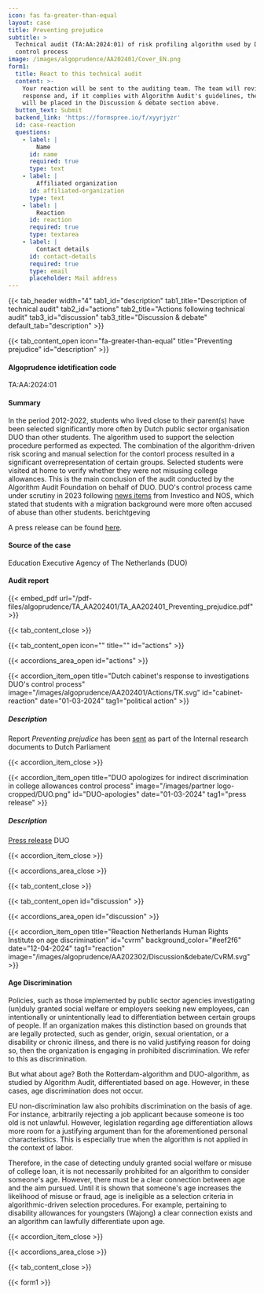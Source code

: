 ```yaml
---
icon: fas fa-greater-than-equal
layout: case
title: Preventing prejudice
subtitle: >
  Technical audit (TA:AA:2024:01) of risk profiling algorithm used by Dutch Executive Agency of Education
  control process
image: /images/algoprudence/AA202401/Cover_EN.png
form1:
  title: React to this technical audit
  content: >-
    Your reaction will be sent to the auditing team. The team will review your
    response and, if it complies with Algorithm Audit's guidelines, the reaction
    will be placed in the Discussion & debate section above.
  button_text: Submit
  backend_link: 'https://formspree.io/f/xyyrjyzr'
  id: case-reaction
  questions:
    - label: |
        Name
      id: name
      required: true
      type: text
    - label: |
        Affiliated organization
      id: affiliated-organization
      type: text
    - label: |
        Reaction
      id: reaction
      required: true
      type: textarea
    - label: |
        Contact details
      id: contact-details
      required: true
      type: email
      placeholder: Mail address
---
```


{{< tab_header width="4" tab1_id="description" tab1_title="Description of technical audit" tab2_id="actions" tab2_title="Actions following technical audit" tab3_id="discussion" tab3_title="Discussion & debate" default_tab="description" >}}

{{< tab_content_open icon="fa-greater-than-equal" title="Preventing prejudice" id="description" >}}

#### Algoprudence idetification code

TA:AA:2024:01

#### Summary

In the period 2012-2022,  students who lived close to their parent(s) have been selected significantly more often by Dutch public sector organisation DUO than other students. The algorithm used to support the selection procedure performed as expected. The combination of the algorithm-driven risk scoring and manual selection for the contorl process resulted in a significant overrepresentation of certain groups. Selected students were visited at home to verify whether they were not misusing college allowances. This is the main conclusion of the audit conducted by the Algorithm Audit Foundation on behalf of DUO. DUO's control process came under scrutiny in 2023 following <a href="https://nos.nl/op3/video/2479701-zo-checkt-duo-of-jij-fraudeert-en-dat-systeem-rammelt" target="_blank">news items</a> from Investico and NOS, which stated that students with a migration background were more often accused of abuse than other students.
berichtgeving

A press release can be found [here](/events/press_room/#DUO).

#### Source of the case

Education Executive Agency of The Netherlands (DUO)

#### Audit report

{{< embed_pdf url="/pdf-files/algoprudence/TA_AA202401/TA_AA202401_Preventing_prejudice.pdf" >}}

{{< tab_content_close >}}

{{< tab_content_open icon="" title="" id="actions" >}}

{{< accordions_area_open id="actions" >}}

{{< accordion_item_open title="Dutch cabinet's response to investigations DUO's control process" image="/images/algoprudence/AA202401/Actions/TK.svg" id="cabinet-reaction" date="01-03-2024" tag1="political action" >}}

##### Description

Report *Preventing prejudice* has been <a href="https://www.rijksoverheid.nl/documenten/kamerstukken/2024/03/01/kabinetsreactie-onderzoek-naar-controleproces-uitwonendenbeurs" target="_blank">sent</a> as part of the Internal research documents to  Dutch Parliament

{{< accordion_item_close >}}

{{< accordion_item_open title="DUO apologizes for indirect discrimination in college allowances control process" image="/images/partner logo-cropped/DUO.png" id="DUO-apologies" date="01-03-2024" tag1="press release" >}}

##### Description

<a href="https://duo.nl/organisatie/pers/excuses-voor-indirecte-discriminatie-bij-controles-op-de-uitwonendenbeurs.jsp" target="_blank">Press release</a> DUO

{{< accordion_item_close >}}

{{< accordions_area_close >}}

{{< tab_content_close >}}

{{< tab_content_open id="discussion" >}}

{{< accordions_area_open id="discussion" >}}

{{< accordion_item_open title="Reaction Netherlands Human Rights Institute on age discrimination" id="cvrm" background_color="#eef2f6" date="12-04-2024" tag1="reaction" image="/images/algoprudence/AA202302/Discussion&debate/CvRM.svg" >}}

#### Age Discrimination

Policies, such as those implemented by public sector agencies investigating (un)duly granted social welfare or employers seeking new employees, can intentionally or unintentionally lead to differentiation between certain groups of people. If an organization makes this distinction based on grounds that are legally protected, such as gender, origin, sexual orientation, or a disability or chronic illness, and there is no valid justifying reason for doing so, then the organization is engaging in prohibited discrimination. We refer to this as discrimination.

But what about age? Both the Rotterdam-algorithm and DUO-algorithm, as studied by Algorithm Audit, differentiated based on age. However, in these cases, age discrimination does not occur.

EU non-discrimination law also prohibits discrimination on the basis of age. For instance, arbitrarily rejecting a job applicant because someone is too old is not unlawful. However, legislation regarding age differentiation allows more room for a justifying argument than for the aforementioned personal characteristics. This is especially true when the algorithm is not applied in the context of labor.

Therefore, in the case of detecting unduly granted social welfare or misuse of college loan, it is not necessarily prohibited for an algorithm to consider someone's age. However, there must be a clear connection between age and the aim pursued. Until it is shown that someone's age increases the likelihood of misuse or fraud, age is ineligible as a selection criteria in algorithmic-driven selection procedures. For example, pertaining to disability allowances for youngsters (Wajong) a clear connection exists and an algorithm can lawfully differentiate upon age.

{{< accordion_item_close >}}

{{< accordions_area_close >}}

{{< tab_content_close >}}

{{< form1 >}}

